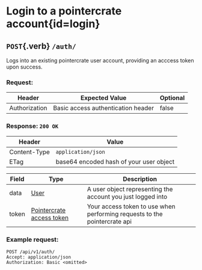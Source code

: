 <div class='panel fade js-scroll-anim' data-anim='fade'>

# Login to a pointercrate account{id=login}

## `POST`{.verb} `/auth/`

Logs into an existing pointercrate user account, providing an acccess token upon success.

### Request:

| Header        | Expected Value                     | Optional |
| ------------- | ---------------------------------- | -------- |
| Authorization | Basic access authentication header | false    |

### Response: `200 OK`

| Header       | Value                                   |
| ------------ | --------------------------------------- |
| Content-Type | `application/json`                      |
| ETag         | base64 encoded hash of your user object |

| Field | Type                                             | Description                                                               |
| ----- | ------------------------------------------------ | ------------------------------------------------------------------------- |
| data  | [User](/documentation/objects/#user)                       | A user object representing the account you just logged into               |
| token | [Pointercrate access token](/documentation/#access-tokens) | Your access token to use when performing requests to the pointercrate api |

### Example request:

```http
POST /api/v1/auth/
Accept: application/json
Authorization: Basic <omitted>
```

</div>
